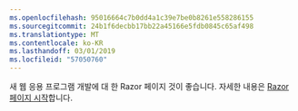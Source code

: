 ```yaml
---
ms.openlocfilehash: 95016664c7b0dd4a1c39e7be0b8261e558286155
ms.sourcegitcommit: 24b1f6decbb17bb22a45166e5fdb0845c65af498
ms.translationtype: MT
ms.contentlocale: ko-KR
ms.lasthandoff: 03/01/2019
ms.locfileid: "57050760"
---
```

새 웹 응용 프로그램 개발에 대 한 Razor 페이지 것이 좋습니다. 자세한 내용은 [Razor 페이지 시작](/aspnet/core/tutorials/razor-pages/razor-pages-start)합니다.